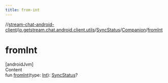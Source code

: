 ```yaml
---
title: from-int
---
```

//[stream-chat-android-client](../../../../index.md)/[io.getstream.chat.android.client.utils](../../index.md)/[SyncStatus](../index.md)/[Companion](index.md)/[fromInt](fromInt.md)



# fromInt  
[androidJvm]  
Content  
fun [fromInt](fromInt.md)(type: [Int](https://kotlinlang.org/api/latest/jvm/stdlib/kotlin/-int/index.html)): [SyncStatus](../index.md)?  




